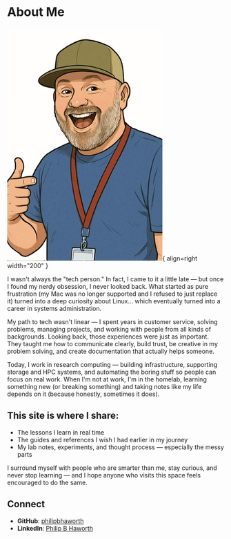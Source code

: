 # About Me

![Avatar](assets/images/avatar-5.jpg){ align=right width="200" }

I wasn't always the "tech person." In fact, I came to it a little late — but once I found my nerdy obsession, I never looked back. What started as pure frustration (my Mac was no longer supported and I refused to just replace it) turned into a deep curiosity about Linux… which eventually turned into a career in systems administration.

My path to tech wasn't linear — I spent years in customer service, solving problems, managing projects, and working with people from all kinds of backgrounds. Looking back, those experiences were just as important. They taught me how to communicate clearly, build trust, be creative in my problem solving, and create documentation that actually helps someone.

Today, I work in research computing — building infrastructure, supporting storage and HPC systems, and automating the boring stuff so people can focus on real work. When I'm not at work, I'm in the homelab, learning something new (or breaking something) and taking notes like my life depends on it (because honestly, sometimes it does).

## This site is where I share:

- The lessons I learn in real time
- The guides and references I wish I had earlier in my journey  
- My lab notes, experiments, and thought process — especially the messy parts

I surround myself with people who are smarter than me, stay curious, and never stop learning — and I hope anyone who visits this space feels encouraged to do the same.

## Connect

- **GitHub**: [philipbhaworth](https://github.com/philipbhaworth)
- **LinkedIn**: [Philip B Haworth](https://www.linkedin.com/in/philiphaworth/)